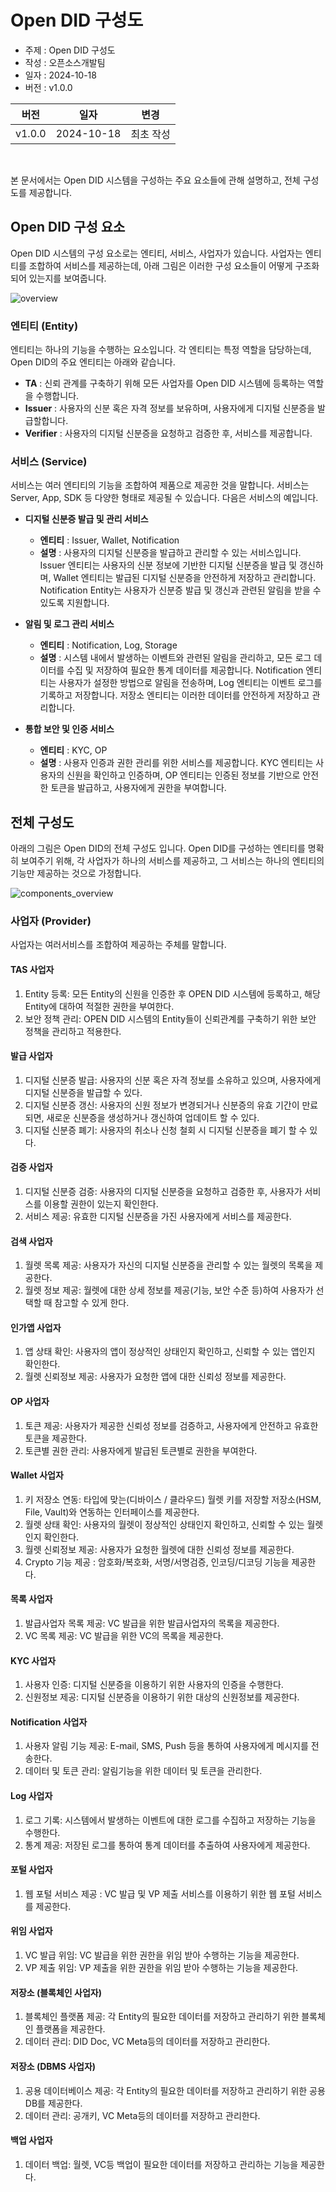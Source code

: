 # Open DID 구성도

- 주제 : Open DID 구성도
- 작성 : 오픈소스개발팀
- 일자 : 2024-10-18
- 버전 : v1.0.0

| 버전 | 일자       | 변경         |
| ------- | ---------- | --------------- |
| v1.0.0  | 2024-10-18 | 최초 작성 |

<br>

본 문서에서는 Open DID 시스템을 구성하는 주요 요소들에 관해 설명하고, 전체 구성도를 제공합니다.

## Open DID 구성 요소
Open DID 시스템의 구성 요소로는 엔티티, 서비스, 사업자가 있습니다. 사업자는 엔티티를 조합하여 서비스를 제공하는데, 아래 그림은 이러한 구성 요소들이 어떻게 구조화되어 있는지를 보여줍니다. 

![overview](./images/components_type.svg)

### 엔티티 (Entity)
엔티티는 하나의 기능을 수행하는 요소입니다. 각 엔티티는 특정 역할을 담당하는데, Open DID의 주요 엔티티는 아래와 같습니다.
* **TA** : 신뢰 관계를 구축하기 위해 모든 사업자를 Open DID 시스템에 등록하는 역할을 수행합니다.
* **Issuer** : 사용자의 신분 혹은 자격 정보를 보유하며, 사용자에게 디지털 신분증을 발급할합니다.
* **Verifier** : 사용자의 디지털 신분증을 요청하고 검증한 후, 서비스를 제공합니다.

### 서비스 (Service)
서비스는 여러 엔티티의 기능을 조합하여 제품으로 제공한 것을 말합니다. 서비스는 Server, App, SDK 등 다양한 형태로 제공될 수 있습니다. 다음은 서비스의 예입니다.
* **디지털 신분증 발급 및 관리 서비스**
    * **엔티티** : Issuer, Wallet, Notification
    * **설명** : 사용자의 디지털 신분증을 발급하고 관리할 수 있는 서비스입니다. Issuer 엔티티는 사용자의 신분 정보에 기반한 디지털 신분증을 발급 및 갱신하며, Wallet 엔티티는 발급된 디지털 신분증을 안전하게 저장하고 관리합니다. Notification Entity는 사용자가 신분증 발급 및 갱신과 관련된 알림을 받을 수 있도록 지원합니다.

* **알림 및 로그 관리 서비스**
    * **엔티티** : Notification, Log, Storage
    * **설명** : 시스템 내에서 발생하는 이벤트와 관련된 알림을 관리하고, 모든 로그 데이터를 수집 및 저장하여 필요한 통계 데이터를 제공합니다. Notification 엔티티는 사용자가 설정한 방법으로 알림을 전송하며, Log 엔티티는 이벤트 로그를 기록하고 저장합니다. 저장소 엔티티는 이러한 데이터를 안전하게 저장하고 관리합니다.

* **통합 보안 및 인증 서비스**
    * **엔티티** : KYC, OP
    * **설명** : 사용자 인증과 권한 관리를 위한 서비스를 제공합니다. KYC 엔티티는 사용자의 신원을 확인하고 인증하며, OP 엔티티는 인증된 정보를 기반으로 안전한 토큰을 발급하고, 사용자에게 권한을 부여합니다.

## 전체 구성도
아래의 그림은 Open DID의 전체 구성도 입니다. Open DID를 구성하는 엔티티를 명확히 보여주기 위해, 각 사업자가 하나의 서비스를 제공하고, 그 서비스는 하나의 엔티티의 기능만 제공하는 것으로 가정합니다.

![components_overview](./images/components_provider.svg)

### 사업자 (Provider)
사업자는 여러서비스를 조합하여 제공하는 주체를 말합니다.

#### TAS 사업자
1.	Entity 등록: 모든 Entity의 신원을 인증한 후 OPEN DID 시스템에 등록하고, 해당 Entity에 대하여 적절한 권한을 부여한다.
2.	보안 정책 관리: OPEN DID 시스템의 Entity들이 신뢰관계를 구축하기 위한 보안 정책을 관리하고 적용한다.

#### 발급 사업자
1.	디지털 신분증 발급: 사용자의 신분 혹은 자격 정보를 소유하고 있으며, 사용자에게 디지털 신분증을 발급할 수 있다.
2.	디지털 신분증 갱신: 사용자의 신원 정보가 변경되거나 신분증의 유효 기간이 만료되면, 새로운 신분증을 생성하거나 갱신하여 업데이트 할 수 있다.
3.	디지털 신분증 폐기: 사용자의 취소나 신청 철회 시 디지털 신분증을 폐기 할 수 있다.

#### 검증 사업자
1.	디지털 신분증 검증: 사용자의 디지털 신분증을 요청하고 검증한 후, 사용자가 서비스를 이용할 권한이 있는지 확인한다.
2.	서비스 제공: 유효한 디지털 신분증을 가진 사용자에게 서비스를 제공한다.

#### 검색 사업자
1.	월렛 목록 제공: 사용자가 자신의 디지털 신분증을 관리할 수 있는 월렛의 목록을 제공한다.
2.	월렛 정보 제공: 월렛에 대한 상세 정보를 제공(기능, 보안 수준 등)하여 사용자가 선택할 때 참고할 수 있게 한다.

#### 인가앱 사업자
1.	앱 상태 확인: 사용자의 앱이 정상적인 상태인지 확인하고, 신뢰할 수 있는 앱인지 확인한다.
2.	월렛 신뢰정보 제공: 사용자가 요청한 앱에 대한 신뢰성 정보를 제공한다.

#### OP 사업자
1.	토큰 제공: 사용자가 제공한 신뢰성 정보를 검증하고, 사용자에게 안전하고 유효한 토큰을 제공한다.
2.	토큰별 권한 관리: 사용자에게 발급된 토큰별로 권한을 부여한다.

#### Wallet 사업자
1.	키 저장소 연동: 타입에 맞는(디바이스 / 클라우드) 월렛 키를 저장할 저장소(HSM, File, Vault)와 연동하는 인터페이스를 제공한다.
2.	월렛 상태 확인: 사용자의 월렛이 정상적인 상태인지 확인하고, 신뢰할 수 있는 월렛인지 확인한다.
3.	월렛 신뢰정보 제공: 사용자가 요청한 월렛에 대한 신뢰성 정보를 제공한다.
4.	Crypto 기능 제공 : 암호화/복호화, 서명/서명검증, 인코딩/디코딩 기능을 제공한다.

#### 목록 사업자
1.	발급사업자 목록 제공: VC 발급을 위한 발급사업자의 목록을 제공한다.
2.	VC 목록 제공: VC 발급을 위한 VC의 목록을 제공한다.

#### KYC 사업자
1.	사용자 인증: 디지털 신분증을 이용하기 위한 사용자의 인증을 수행한다.
2.	신원정보 제공: 디지털 신분증을 이용하기 위한 대상의 신원정보를 제공한다.

#### Notification 사업자
1.	사용자 알림 기능 제공: E-mail, SMS, Push 등을 통하여 사용자에게 메시지를 전송한다.
2.	데이터 및 토큰 관리: 알림기능을 위한 데이터 및 토큰을 관리한다.

#### Log 사업자
1.	로그 기록: 시스템에서 발생하는 이벤트에 대한 로그를 수집하고 저장하는 기능을 수행한다.
2.	통계 제공: 저장된 로그를 통하여 통계 데이터를 추출하여 사용자에게 제공한다.

#### 포털 사업자
1.	웹 포털 서비스 제공 : VC 발급 및 VP 제출 서비스를 이용하기 위한 웹 포털 서비스를 제공한다.

#### 위임 사업자
1.	VC 발급 위임: VC 발급을 위한 권한을 위임 받아 수행하는 기능을 제공한다.
2.	VP 제출 위임: VP 제출을 위한 권한을 위임 받아 수행하는 기능을 제공한다.

#### 저장소 (블록체인 사업자)
1.	블록체인 플랫폼 제공: 각 Entity의 필요한 데이터를 저장하고 관리하기 위한 블록체인 플랫폼을 제공한다.
2.	데이터 관리: DID Doc, VC Meta등의 데이터를 저장하고 관리한다.

#### 저장소 (DBMS 사업자)
1.	공용 데이터베이스 제공: 각 Entity의 필요한 데이터를 저장하고 관리하기 위한 공용 DB를 제공한다.
2.	데이터 관리: 공개키, VC Meta등의 데이터를 저장하고 관리한다.

#### 백업 사업자
1.	데이터 백업: 월렛, VC등 백업이 필요한 데이터를 저장하고 관리하는 기능을 제공한다.
